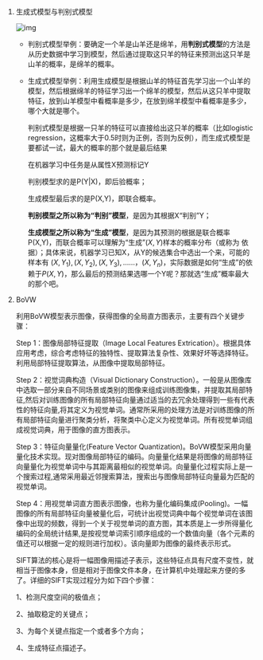 1. 生成式模型与判别式模型

   <img src="https://pic3.zhimg.com/80/v2-a2e753542fc6384ee351cabdbe6dd523_720w.jpg?source=1940ef5c" alt="img" style="zoom:100%;" />

   - 判别式模型举例：要确定一个羊是山羊还是绵羊，用**判别式模型**的方法是从历史数据中学习到模型，然后通过提取这只羊的特征来预测出这只羊是山羊的概率，是绵羊的概率。

   - 生成式模型举例：利用生成模型是根据山羊的特征首先学习出一个山羊的模型，然后根据绵羊的特征学习出一个绵羊的模型，然后从这只羊中提取特征，放到山羊模型中看概率是多少，在放到绵羊模型中看概率是多少，哪个大就是哪个。

     

     判别式模型是根据一只羊的特征可以直接给出这只羊的概率（比如logistic regression，这概率大于0.5时则为正例，否则为反例），而生成式模型是要都试一试，最大的概率的那个就是最后结果

     

     在机器学习中任务是从属性X预测标记Y

     判别模型求的是P(Y|X)，即后验概率；

     生成模型最后求的是P(X,Y)，即联合概率。

     

     **判别模型之所以称为“判别”模型**，是因为其根据X“判别”Y；

     **生成模型之所以称为“生成”模型**，是因为其预测的根据是联合概率P(X,Y)，而联合概率可以理解为“生成”$(X,Y)$样本的概率分布（或称为 依据）；具体来说，机器学习已知X，从Y的候选集合中选出一个来，可能的样本有 $(X,Y_1), (X,Y_2), (X,Y_3),……，(X,Y_n)$，实际数据是如何“生成”的依赖于$P(X,Y)$，那么最后的预测结果选哪一个Y呢？那就选“生成”概率最大的那个吧。

2. BoVW

   利用BoVW模型表示图像，获得图像的全局直方图表示，主要有四个关键步骤：

   Step 1：图像局部特征提取（Image Local Features Extrication）。根据具体应用考虑，综合考虑特征的独特性、提取算法复杂性、效果好坏等选择特征。利用局部特征提取算法，从图像中提取局部特征。

   Step 2：视觉词典构造（Visual Dictionary Construction）。一般是从图像库中选取一部分来自不同场景或类别的图像来组成训练图像集，并提取其局部特征,然后对训练图像的所有局部特征向量通过适当的去冗余处理得到一些有代表性的特征向量,将其定义为视觉单词。通常所采用的处理方法是对训练图像的所有局部特征向量进行聚类分析，将聚类中心定义为视觉单词。所有视觉单词组成视觉词典，用于图像的直方图表示。

   Step 3：特征向量量化(Feature Vector Quantization)。BoVW模型采用向量量化技术实现。现对图像局部特征的编码。向量量化结果是将图像的局部特征向量量化为视觉单词中与其距离最相似的视觉单词。向量量化过程实际上是一个搜索过程,通常采用最近邻搜索算法，搜索出与图像局部特征向量最为匹配的视觉单词。

   Step 4：用视觉单词直方图表示图像，也称为量化编码集成(Pooling)。一幅图像的所有局部特征向量被量化后，可统计出视觉词典中每个视觉单词在该图像中出现的频数，得到一个关于视觉单词的直方图，其本质是上一步所得量化编码的全局统计结果,是按视觉单词索引顺序组成的一个数值向量（各个元素的值还可以根据一定的规则进行加权）。该向量即为图像的最终表示形式。
   
   
   
   SIFT算法的核心是将一幅图像用描述子表示，这些特征点具有尺度不变性，就相当于图像本身，但是相对于图像文件本身，在计算机中处理起来方便的多了。详细的SIFT实现过程分为如下四个步骤：
   
   1、检测尺度空间的极值点；
   
   2、抽取稳定的关键点；
   
   3、为每个关键点指定一个或者多个方向；
   
   4、生成特征点描述子。
